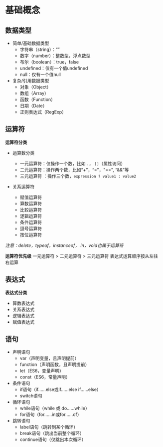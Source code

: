 # 基础概念

## 数据类型
- 简单/基础数据类型
	- 字符串（string）：“”
	- 数字（number）：整数型，浮点数型
	- 布尔（boolean）：true，false
	- undefined：仅有一个值undefined
	- null：仅有一个值null
- 复杂/引用数据类型
	- 对象（Object）
	- 数组（Array）
	- 函数（Function）
	- 日期（Date）
	- 正则表达式（RegExp）

## 运算符

**运算符分类**
- 运算数分类
	- 一元运算符：仅操作一个数，比如 `.`， `[]`（属性访问）
	- 二元运算符：操作两个数，比如“+”，“=”，"==", “&&”等
	- 三元运算符 ：操作三个数，`expression ? value1 : value2`

- 关系运算符
	- 赋值运算符
	- 算数运算符
	- 比较运算符 
	- 逻辑运算符
	- 条件运算符
	- 逗号运算符
	- 按位运算符

*注意：delete，typeof，instanceof， in，void也属于运算符*

**运算符优先级**
一元运算符 > 二元运算符 > 三元运算符
表达式运算顺序按从左往右运算

## 表达式
**表达式分类**

- 算数表达式
- 关系表达式
- 逻辑表达式
- 赋值表达式

## 语句
- 声明语句
	- var（声明变量，且声明提前）
	- function（声明函数，且声明提前）
	- let（ES6，变量声明）
	- const（ES6，常量声明）
- 条件语句
	- if语句（if……else或if……else if……else）
	- switch语句
- 循环语句
	- while语句（while 或 do……while）
	- for语句（for……in或for……of）
- 跳转语句
	- label语句（跳转到某个循环）
	- break语句（跳出当前整个循环）
	- continue语句（仅跳出本次循环）